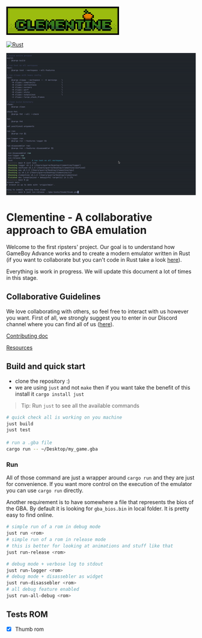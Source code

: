 
![Alt text](img/clementine_logo_200px.png?raw=true "Clementine_logo")

[![Rust](https://github.com/RIP-Comm/clementine/actions/workflows/rust.yml/badge.svg)](https://github.com/RIP-Comm/clementine/actions/workflows/rust.yml)

![](./extra/init.gif)

# Clementine - A collaborative approach to GBA emulation

Welcome to the first ripsters' project. Our goal is to understand how GameBoy Advance works and to create a modern emulator written in Rust (if you want to collaborate but you can't code in Rust take a look [here](https://doc.rust-lang.org/book/)).

Everything is work in progress. We will update this document a lot of times in this stage.


## Collaborative Guidelines

We love collaborating with others, so feel free to interact with us however you want. First of all, we strongly suggest you to enter in our Discord channel where you can find all of us ([here](https://discord.com/channels/919139369774891088/1013367016666714112)).

[Contributing doc](./CONTRIBUTING.md)

[Resources](https://github.com/RIP-Comm/clementine/wiki/Resources)

## Build and quick start

- clone the repository :)
- we are using `just` and not `make` then if you want take the benefit of this install it `cargo install just`

> Tip: Run `just` to see all the available commands 

```zsh
# quick check all is working on you machine
just build
just test

# run a .gba file
cargo run -- ~/Desktop/my_game.gba
```

### Run

All of those command are just a wrapper around `cargo run` and they are just for convenience.
If you want more control on the execution of the emulator you can use `cargo run` directly.

Another requirement is to have somewhere a file that represents the bios of the GBA. By default it is looking for `gba_bios.bin` in local folder. It is pretty easy to find online.

```zsh
# simple run of a rom in debug mode
just run <rom>
# simple run of a rom in release mode
# this is better for looking at animations and stuff like that
just run-release <rom>
```

```zsh
# debug mode + verbose log to stdout
just run-logger <rom>
# debug mode + disassebler as widget
just run-disassebler <rom>
# all debug feature enabled
just run-all-debug <rom>
```


## Tests ROM

- [x] Thumb rom

